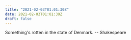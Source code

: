 ```yaml
---
title: "2021-02-03T01:01:30Z"
date: 2021-02-03T01:01:30Z
draft: false
---
```


Something's rotten in the state of Denmark.
		-- Shakespeare
